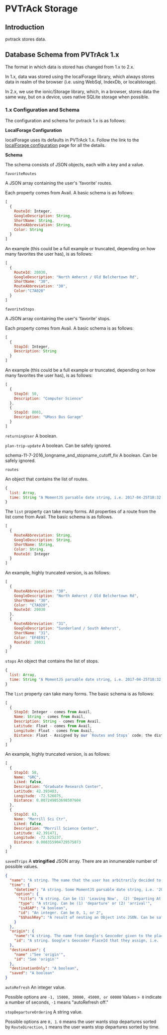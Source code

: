 # PVTrAck Storage

## Introduction

pvtrack stores data.

## Database Schema from PVTrAck 1.x

The format in which data is stored has changed from 1.x to 2.x.

In 1.x, data was stored using the localForage library, which always stores data in
realm of the browser (i.e. using WebSql, IndexDb, or localstorage).

In 2.x, we use the ionic/Storage library, which, in a browser, stores data the same
way, but on a device, uses native SQLite storage when possible.

### 1.x Configuration and Schema

The configuration and schema for pvtrack 1.x is as follows:

**LocalForage Configuration**

localForage uses its defaults in PVTrAck 1.x.  Follow the link to the
[localForage configuration](https://localforage.github.io/localForage/#settings-api-config)
page for all the details.

**Schema**

The schema consists of JSON objects, each with a key and a value.

`favoriteRoutes`

A JSON array containing the user's 'favorite' routes.

Each property comes from Avail.
A basic schema is as follows:
```javascript
[
  {
    RouteId: Integer,
    GoogleDescription: String,
    ShortName: String,
    RouteAbbreviation: String,
    Color: String
  }
]
```
An example (this could be a full example or truncated, depending on how many favorites the user has), is as follows:
```javascript
[
  {
    RouteId: 20030,
    GoogleDescription: "North Amherst / Old Belchertown Rd",
    ShortName: "30",
    RouteAbbreviation: "30",
    Color:"C7A020"
  }
]
```
`favoriteStops`

A JSON array containing the user's 'favorite' stops.

Each property comes from Avail.
A basic schema is as follows:
```javascript
[
  {
    StopId: Integer,
    Description: String
  }
]
```
An example (this could be a full example or truncated, depending on how many favorites the user has), is as follows:
```javascript
[
  {
    StopId: 50,
    Description: "Computer Science"
  },
  {
    StopId: 8001,
    Description: "UMass Bus Garage"
  }
]
```

`returningUser`
A boolean.

`plan-trip-update`
A boolean. Can be safely ignored.

schema-11-7-2016_longname_and_stopname_cutoff_fix
A boolean. Can be safely ignored.

`routes`

An object that contains the list of routes.
```javascript
{
  list: Array,
  time: String "A MomentJS parsable date string, i.e. 2017-04-25T18:32:36.900Z"
}
```

The `list` property can take many forms. All properties of a route from the list come from Avail.
The basic schema is as follows.
```javascript
[
  {
    RouteAbbreviation: String,
    GoogleDescription: String,
    ShortName: String,
    Color: String,
    RouteId: Integer
  }
]
```
An example, highly truncated version, is as follows:

```javascript
[
  {
    RouteAbbreviation: "30",
    GoogleDescription: "North Amherst / Old Belchertown Rd",
    ShortName: "30",
    Color: "C7A020",
    RouteId: 20030
  },
  {
    RouteAbbreviation: "31",
    GoogleDescription: "Sunderland / South Amherst",
    ShortName: "31",
    Color: "EF4E91",
    RouteId: 20031
  }
]
```

`stops`
An object that contains the list of stops.
```javascript
{
  list: Array,
  time: String "A MomentJS parsable date string, i.e. 2017-04-25T18:32:36.900Z"
}
```
The `list` property can take many forms.
The basic schema is as follows:
```javascript
[
  {
    StopId: Integer - comes from Avail,
    Name: String - comes from Avail,
    Description: String - comes from Avail,
    Latitude: Float - comes from Avail,
    Longitude: Float - comes from Avail,
    Distance: Float - Assigned by our `Routes and Stops` code; the distance between the stop and the users last known location
  }
]
```
An example, highly truncated version, is as follows:

```javascript
[
  {
    StopId: 58,
    Name: "GRC",
    Liked: false,
    Description: "Graduate Research Center",
    Latitude: 42.393483,
    Longitude: -72.526075,
    Distance: 0.007249853698507604
  },
  {
    StopId: 63,
    Name: "Morrill Sci Ctr",
    Liked: false,
    Description: "Morrill Science Center",
    Latitude: 42.391471,
    Longitude: -72.525237,
    Distance: 0.008355904729575873
  }
]
```

`savedTrips`
A **stringified** JSON array.
There are an innumerable number of possible values.
```json
{
  "name": "A string. The name that the user has arbitrarily decided to give their trip",
  "time": {
    "datetime": "A string. Some MomentJS parsable date string, i.e. '2017-04-25T18:17:43.911Z'",
    "option": {
      "title": "A string. Can be (1) 'Leaving Now',  (2) 'Departing At...', or (3) 'Arriving By...'",
      "type": "A string. Can be (1) 'departure' or (2) 'arrival'",
      "isASAP": "A boolean",
      "id": "An integer. Can be 0, 1, or 2",
      "$$hashKey": "A result of nesting an Object into JSON. Can be safely ignored"
    }
  },
  "origin": {
    "name":"A string. The name from Google's Geocoder given to the place the user chose, i.e. 'Old Belchertown Road'",
    "id": "A string. Google's Geocoder PlaceId that they assign, i.e. 'ChIJ9yh1I3_O5okReeFljL1URBk'"
  },
  "destination": {
    "name" :"See 'origin'",
    "id": "See 'origin'"
  },
  "destinationOnly": "A boolean",
  "saved": "A boolean"
}
```


`autoRefresh`
An integer value.

Possible options are `-1, 15000, 30000, 45000, or 60000`
Values `> 0` indicate a number of seconds, `-1` means "autoRefresh off."

`stopDepartureOrdering`
A string value.

Possible options are `0, 1`.  `0` means the user wants stop departures sorted by `RouteDirection`, `1` means the user wants stop departures sorted by time.
